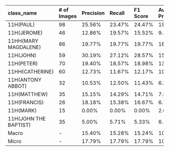 | class_name            | # of Images   | Precision   | Recall   | F1 Score   | Average Precision   |
|:----------------------|:--------------|:------------|:---------|:-----------|:--------------------|
| 11H(PAUL)             | 98            | 25.56%      | 23.47%   | 24.47%     | 19.34%              |
| 11H(JEROME)           | 46            | 12.86%      | 19.57%   | 15.52%     | 9.10%               |
| 11HH(MARY MAGDALENE)  | 86            | 19.77%      | 19.77%   | 19.77%     | 16.19%              |
| 11H(JOHN)             | 59            | 30.19%      | 27.12%   | 28.57%     | 15.84%              |
| 11H(PETER)            | 70            | 19.40%      | 18.57%   | 18.98%     | 13.75%              |
| 11HH(CATHERINE)       | 60            | 12.73%      | 11.67%   | 12.17%     | 10.92%              |
| 11H(ANTONY ABBOT)     | 32            | 10.53%      | 12.50%   | 11.43%     | 6.30%               |
| 11H(MATTHEW)          | 35            | 15.15%      | 14.29%   | 14.71%     | 7.50%               |
| 11H(FRANCIS)          | 26            | 18.18%      | 15.38%   | 16.67%     | 6.71%               |
| 11H(MARK)             | 15            | 0.00%       | 0.00%    | 0.00%      | 2.67%               |
| 11H(JOHN THE BAPTIST) | 35            | 5.00%       | 5.71%    | 5.33%      | 6.16%               |
| Macro                 | -             | 15.40%      | 15.28%   | 15.24%     | 10.41%              |
| Micro                 | -             | 17.79%      | 17.79%   | 17.79%     | 10.64%              |